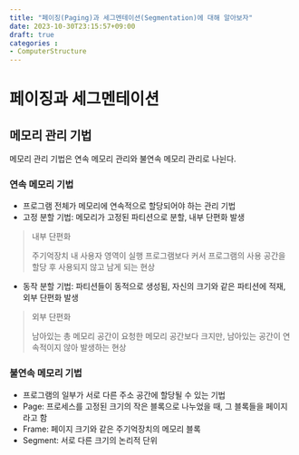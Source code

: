```yaml
---
title: "페이징(Paging)과 세그멘테이션(Segmentation)에 대해 알아보자"
date: 2023-10-30T23:15:57+09:00
draft: true
categories :
- ComputerStructure
---
```


# 페이징과 세그멘테이션
## 메모리 관리 기법
메모리 관리 기법은 연속 메모리 관리와 불연속 메모리 관리로 나뉜다.

### 연속 메모리 기법
- 프로그램 전체가 메모리에 연속적으로 할당되어야 하는 관리 기법
- 고정 분할 기법: 메모리가 고정된 파티션으로 분할, 내부 단편화 발생

> 내부 단편화
> 
> 주기억장치 내 사용자 영역이 실행 프로그램보다 커서 프로그램의 사용 공간을 할당 후 사용되지 않고 남게 되는 현상

- 동작 분할 기법: 파티션들이 동적으로 생성됨, 자신의 크기와 같은 파티션에 적재, 외부 단편화 발생

> 외부 단편화
> 
> 남아있는 총 메모리 공간이 요청한 메모리 공간보다 크지만, 남아있는 공간이 연속적이지 않아 발생하는 현상

### 불연속 메모리 기법
- 프로그램의 일부가 서로 다른 주소 공간에 할당될 수 있는 기법
- Page: 프로세스를 고정된 크기의 작은 블록으로 나누었을 때, 그 블록들을 페이지라고 함
- Frame: 페이지 크기와 같은 주기억장치의 메모리 블록
- Segment: 서로 다른 크기의 논리적 단위


